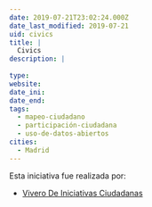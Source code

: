 ```yaml
---
date: 2019-07-21T23:02:24.000Z
date_last_modified: 2019-07-21
uid: civics
title: |
  Civics
description: |
  
type: 
website: 
date_ini: 
date_end: 
tags:
  - mapeo-ciudadano
  - participación-ciudadana
  - uso-de-datos-abiertos
cities: 
  - Madrid
---
```


Esta iniciativa fue realizada por:

- [Vivero De Iniciativas Ciudadanas](/organizaciones/vivero-de-iniciativas-ciudadanas)
